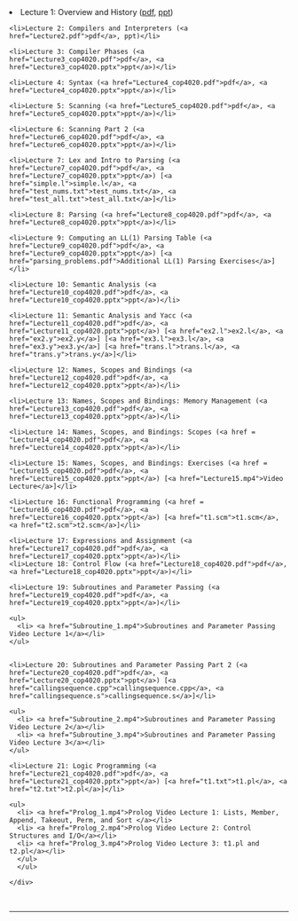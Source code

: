 <li>Lecture 1: Overview and History (<a href="Lecture1_cop4020.pdf">pdf</a>, <a href="Lecture1_cop4020.pptx">ppt</a>)</li>

	<li>Lecture 2: Compilers and Interpreters (<a href="Lecture2.pdf">pdf</a>, ppt)</li>

	<li>Lecture 3: Compiler Phases (<a href="Lecture3_cop4020.pdf">pdf</a>, <a href="Lecture3_cop4020.pptx">ppt</a>)</li>

	<li>Lecture 4: Syntax (<a href="Lecture4_cop4020.pdf">pdf</a>, <a href="Lecture4_cop4020.pptx">ppt</a>)</li>

	<li>Lecture 5: Scanning (<a href="Lecture5_cop4020.pdf">pdf</a>, <a href="Lecture5_cop4020.pptx">ppt</a>)</li>

	<li>Lecture 6: Scanning Part 2 (<a href="Lecture6_cop4020.pdf">pdf</a>, <a href="Lecture6_cop4020.pptx">ppt</a>)</li>

	<li>Lecture 7: Lex and Intro to Parsing (<a href="Lecture7_cop4020.pdf">pdf</a>, <a href="Lecture7_cop4020.pptx">ppt</a>) [<a href="simple.l">simple.l</a>, <a href="test_nums.txt">test_nums.txt</a>, <a href="test_all.txt">test_all.txt</a>]</li>

	<li>Lecture 8: Parsing (<a href="Lecture8_cop4020.pdf">pdf</a>, <a href="Lecture8_cop4020.pptx">ppt</a>)</li>

	<li>Lecture 9: Computing an LL(1) Parsing Table (<a href="Lecture9_cop4020.pdf">pdf</a>, <a href="Lecture9_cop4020.pptx">ppt</a>) [<a href="parsing_problems.pdf">Additional LL(1) Parsing Exercises</a>]</li>

	<li>Lecture 10: Semantic Analysis (<a href="Lecture10_cop4020.pdf">pdf</a>, <a href="Lecture10_cop4020.pptx">ppt</a>)</li>

	<li>Lecture 11: Semantic Analysis and Yacc (<a href="Lecture11_cop4020.pdf">pdf</a>, <a href="Lecture11_cop4020.pptx">ppt</a>) [<a href="ex2.l">ex2.l</a>, <a href="ex2.y">ex2.y</a>] [<a href="ex3.l">ex3.l</a>, <a href="ex3.y">ex3.y</a>] [<a href="trans.l">trans.l</a>, <a href="trans.y">trans.y</a>]</li>

	<li>Lecture 12: Names, Scopes and Bindings (<a href="Lecture12_cop4020.pdf">pdf</a>, <a href="Lecture12_cop4020.pptx">ppt</a>)</li>

	<li>Lecture 13: Names, Scopes and Bindings: Memory Management (<a href="Lecture13_cop4020.pdf">pdf</a>, <a href="Lecture13_cop4020.pptx">ppt</a>)</li>

	<li>Lecture 14: Names, Scopes, and Bindings: Scopes (<a href = "Lecture14_cop4020.pdf">pdf</a>, <a href="Lecture14_cop4020.pptx">ppt</a>)</li>

	<li>Lecture 15: Names, Scopes, and Bindings: Exercises (<a href = "Lecture15_cop4020.pdf">pdf</a>, <a href="Lecture15_cop4020.pptx">ppt</a>) [<a href="Lecture15.mp4">Video Lecture</a>]</li>

	<li>Lecture 16: Functional Programming (<a href = "Lecture16_cop4020.pdf">pdf</a>, <a href="Lecture16_cop4020.pptx">ppt</a>) [<a href="t1.scm">t1.scm</a>, <a href="t2.scm">t2.scm</a>]</li>

	<li>Lecture 17: Expressions and Assignment (<a href="Lecture17_cop4020.pdf">pdf</a>, <a href="Lecture17_cop4020.pptx">ppt</a>)</li>
	<li>Lecture 18: Control Flow (<a href="Lecture18_cop4020.pdf">pdf</a>, <a href="Lecture18_cop4020.pptx">ppt</a>)</li>

	<li>Lecture 19: Subroutines and Parameter Passing (<a href="Lecture19_cop4020.pdf">pdf</a>, <a href="Lecture19_cop4020.pptx">ppt</a>)</li>

	<ul>
	  <li> <a href="Subroutine_1.mp4">Subroutines and Parameter Passing Video Lecture 1</a></li>
	</ul>


	<li>Lecture 20: Subroutines and Parameter Passing Part 2 (<a href="Lecture20_cop4020.pdf">pdf</a>, <a href="Lecture20_cop4020.pptx">ppt</a>) [<a href="callingsequence.cpp">callingsequence.cpp</a>, <a href="callingsequence.s">callingsequence.s</a>]</li>

	<ul>
	  <li> <a href="Subroutine_2.mp4">Subroutines and Parameter Passing Video Lecture 2</a></li>
	  <li> <a href="Subroutine_3.mp4">Subroutines and Parameter Passing Video Lecture 3</a></li>
	</ul>

	<li>Lecture 21: Logic Programming (<a href="Lecture21_cop4020.pdf">pdf</a>, <a href="Lecture21_cop4020.pptx">ppt</a>) [<a href="t1.txt">t1.pl</a>, <a href="t2.txt">t2.pl</a>]</li>

	<ul>
	  <li> <a href="Prolog_1.mp4">Prolog Video Lecture 1: Lists, Member, Append, Takeout, Perm, and Sort </a></li>
	  <li> <a href="Prolog_2.mp4">Prolog Video Lecture 2: Control Structures and I/O</a></li>
	  <li> <a href="Prolog_3.mp4">Prolog Video Lecture 3: t1.pl and t2.pl</a></li>
	  </ul>
      </ul>

    </div>
  </div>
  <br />
  <hr style="border-color: black;">
  <br />
